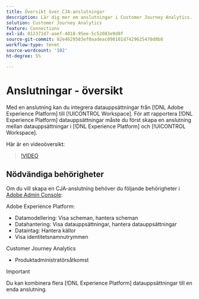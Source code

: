 ```yaml
---
title: Översikt över CJA-anslutningar
description: Lär dig mer om anslutningar i Customer Journey Analytics.
solution: Customer Journey Analytics
feature: Connections
exl-id: 012371d7-aaef-4018-95ee-5c52083e9d8f
source-git-commit: 82e4629583ef0aadeac098101d7429625470d8b8
workflow-type: tm+mt
source-wordcount: '102'
ht-degree: 5%

---
```


# Anslutningar - översikt

Med en anslutning kan du integrera datauppsättningar från [!DNL Adobe Experience Platform] till [!UICONTROL Workspace]. För att rapportera [!DNL Experience Platform] datauppsättningar måste du först skapa en anslutning mellan datauppsättningar i [!DNL Experience Platform] och [!UICONTROL Workspace].

Här är en videoöversikt:

>[!VIDEO](https://video.tv.adobe.com/v/35111/?quality=12&learn=on)

## Nödvändiga behörigheter

Om du vill skapa en CJA-anslutning behöver du följande behörigheter i [Adobe Admin Console](https://helpx.adobe.com/enterprise/admin-guide.html/enterprise/using/manage-permissions-and-roles.ug.html):

Adobe Experience Platform:
* Datamodellering: Visa scheman, hantera scheman
* Datahantering: Visa datauppsättningar, hantera datauppsättningar
* Dataintag: Hantera källor
* Visa identitetsnamnutrymmen

Customer Journey Analytics
* Produktadministratörsåtkomst

>[!IMPORTANT]
>
>Du kan kombinera flera [!DNL Experience Platform] datauppsättningar till en enda anslutning.
